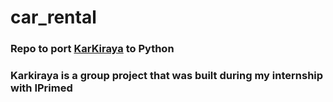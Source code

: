 # car_rental

### Repo to port [KarKiraya](https://github.com/meliodas0n/KarKiraya) to Python

### Karkiraya is a group project that was built during my internship with IPrimed
